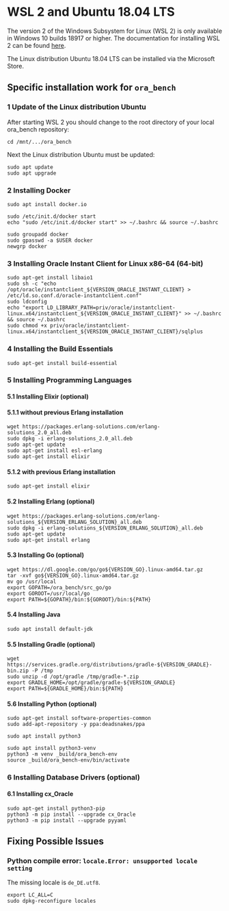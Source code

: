 # WSL 2 and Ubuntu 18.04 LTS

The version 2 of the Windows Subsystem for Linux (WSL 2) is only available in Windows 10 builds 18917 or higher.
The documentation for installing WSL 2 can be found [here](https://docs.microsoft.com/en-us/windows/wsl/wsl2-install).

The Linux distribution Ubuntu 18.04 LTS can be installed via the Microsoft Store.

## Specific installation work for `ora_bench` 

### 1 Update of the Linux distribution Ubuntu

After starting WSL 2 you should change to the root directory of your local ora_bench repository:

    cd /mnt/.../ora_bench
    
Next the Linux distribution Ubuntu must be updated:

    sudo apt update
    sudo apt upgrade

### 2 Installing Docker

    sudo apt install docker.io
    
    sudo /etc/init.d/docker start
    echo "sudo /etc/init.d/docker start" >> ~/.bashrc && source ~/.bashrc
    
    sudo groupadd docker
    sudo gpasswd -a $USER docker
    newgrp docker 

### 3 Installing Oracle Instant Client for Linux x86-64 (64-bit)

    sudo apt-get install libaio1
    sudo sh -c "echo /opt/oracle/instantclient_${VERSION_ORACLE_INSTANT_CLIENT} > /etc/ld.so.conf.d/oracle-instantclient.conf"
    sudo ldconfig
    echo "export LD_LIBRARY_PATH=priv/oracle/instantclient-linux.x64/instantclient_${VERSION_ORACLE_INSTANT_CLIENT}" >> ~/.bashrc && source ~/.bashrc
    sudo chmod +x priv/oracle/instantclient-linux.x64/instantclient_${VERSION_ORACLE_INSTANT_CLIENT}/sqlplus

### 4 Installing the Build Essentials

    sudo apt-get install build-essential

### 5 Installing Programming Languages

#### 5.1 Installing Elixir (optional)

#### 5.1.1 without previous Erlang installation

    wget https://packages.erlang-solutions.com/erlang-solutions_2.0_all.deb
	sudo dpkg -i erlang-solutions_2.0_all.deb
	sudo apt-get update
	sudo apt-get install esl-erlang
	sudo apt-get install elixir

#### 5.1.2 with previous Erlang installation

    sudo apt-get install elixir

#### 5.2 Installing Erlang (optional)

    wget https://packages.erlang-solutions.com/erlang-solutions_${VERSION_ERLANG_SOLUTION}_all.deb
	sudo dpkg -i erlang-solutions_${VERSION_ERLANG_SOLUTION}_all.deb
	sudo apt-get update
	sudo apt-get install erlang

#### 5.3 Installing Go (optional)

    wget https://dl.google.com/go/go${VERSION_GO}.linux-amd64.tar.gz
    tar -xvf go${VERSION_GO}.linux-amd64.tar.gz
    mv go /usr/local
    export GOPATH=/ora_bench/src_go/go
    export GOROOT=/usr/local/go
    export PATH=${GOPATH}/bin:${GOROOT}/bin:${PATH}

#### 5.4 Installing Java

    sudo apt install default-jdk

#### 5.5 Installing Gradle (optional)

    wget https://services.gradle.org/distributions/gradle-${VERSION_GRADLE}-bin.zip -P /tmp  
    sudo unzip -d /opt/gradle /tmp/gradle-*.zip
    export GRADLE_HOME=/opt/gradle/gradle-${VERSION_GRADLE}
    export PATH=${GRADLE_HOME}/bin:${PATH}

#### 5.6 Installing Python (optional)

    sudo apt-get install software-properties-common
    sudo add-apt-repository -y ppa:deadsnakes/ppa
    
    sudo apt install python3
    
    sudo apt install python3-venv
    python3 -m venv _build/ora_bench-env
    source _build/ora_bench-env/bin/activate

### 6 Installing Database Drivers (optional)

#### 6.1 Installing cx_Oracle

    sudo apt-get install python3-pip
    python3 -m pip install --upgrade cx_Oracle
    python3 -m pip install --upgrade pyyaml

## Fixing Possible Issues

### Python compile error: `locale.Error: unsupported locale setting`

The missing locale is `de_DE.utf8`.

    export LC_ALL=C
    sudo dpkg-reconfigure locales
